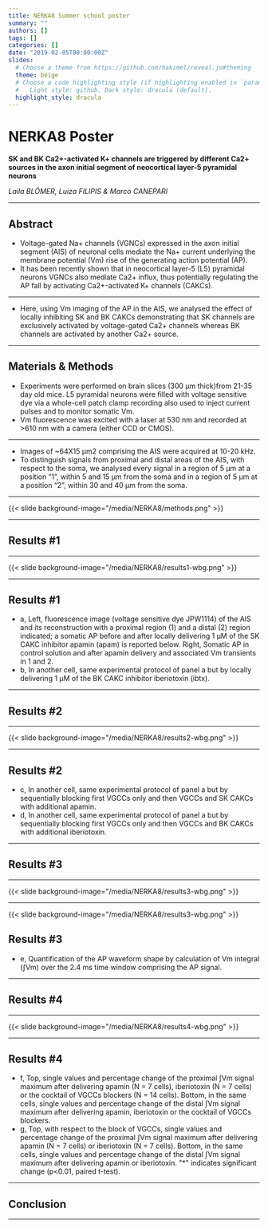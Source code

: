 ```yaml
---
title: NERKA8 Summer school poster
summary: ""
authors: []
tags: []
categories: []
date: "2019-02-05T00:00:00Z"
slides:
  # Choose a theme from https://github.com/hakimel/reveal.js#theming
  theme: beige
  # Choose a code highlighting style (if highlighting enabled in `params.toml`)
  #   Light style: github. Dark style: dracula (default).
  highlight_style: dracula
---
```


# NERKA8 Poster
**SK and BK Ca2+-activated K+ channels are triggered by different Ca2+ sources in the axon initial segment of neocortical layer-5 pyramidal neurons** 

*Laila BLÖMER, Luiza FILIPIS & Marco CANEPARI*

---

## Abstract
- Voltage-gated Na+ channels (VGNCs) expressed in the axon initial segment (AIS) of neuronal cells mediate the Na+ current underlying the membrane potential (Vm) rise of the generating action potential (AP). 
- It has been recently shown that in neocortical  layer-5 (L5) pyramidal neurons VGNCs also mediate Ca2+ influx, thus potentially regulating the AP fall by activating Ca2+-activated K+ channels (CAKCs). 

--- 

- Here, using Vm imaging of the AP in the AIS, we analysed the effect of locally inhibiting SK and BK CAKCs demonstrating that SK channels are exclusively activated by voltage-gated Ca2+ channels whereas BK channels are activated by another Ca2+ source.       

---

## Materials & Methods

- Experiments were performed on brain slices (300  µm thick)from 21-35 day old mice. L5 pyramidal neurons were filled with voltage sensitive dye via a whole-cell patch clamp recording also used to inject current pulses and to monitor somatic Vm.
- Vm fluorescence was excited with a laser at 530 nm and recorded at >610 nm with a camera (either CCD or CMOS).

---

- Images of ~64X15 µm2 comprising the AIS were acquired at 10-20 kHz.  
- To distinguish signals from proximal and distal areas of the AIS, with respect to the soma, we  analysed every signal in a region of 5 µm at a position “1”, within 5 and 15 µm from the soma and in a region of 5 µm at a position “2”, within 30 and 40 µm from the soma.

---

{{< slide background-image="/media/NERKA8/methods.png" >}}

---

## Results #1

---

{{< slide background-image="/media/NERKA8/results1-wbg.png" >}}

---
## Results #1

- a, Left, fluorescence image (voltage sensitive dye JPW1114) of the AIS and its reconstruction with a proximal region (1) and a distal (2) region indicated; a somatic AP before and after locally delivering 1 µM of the SK CAKC inhibitor apamin (apam) is reported below.  Right, Somatic AP in control solution and after apamin delivery and associated Vm transients in 1 and 2. 
- b, In another cell, same experimental protocol of panel a but by locally delivering 1 µM of the BK CAKC inhibitor iberiotoxin (ibtx). 

---

## Results #2

---

{{< slide background-image="/media/NERKA8/results2-wbg.png" >}}

---
## Results #2

- c, In another cell, same experimental protocol of panel a but by sequentially blocking first VGCCs only and then VGCCs and SK CAKCs with additional apamin. 
- d, In another cell, same experimental protocol of panel a but by sequentially blocking first VGCCs only and then VGCCs and BK CAKCs with additional iberiotoxin.


---

## Results #3

---

{{< slide background-image="/media/NERKA8/results3-wbg.png" >}}

---

{{< slide background-image="/media/NERKA8/results3-wbg.png" >}}

## Results #3
- e, Quantification of the AP waveform shape by calculation of Vm integral (∫Vm) over the 2.4 ms time window comprising the AP signal.


---

## Results #4

---

{{< slide background-image="/media/NERKA8/results4-wbg.png" >}}

---
## Results #4


- f, Top, single values and percentage change of the proximal  ∫Vm signal maximum after delivering apamin (N = 7 cells), iberiotoxin (N = 7 cells) or the cocktail of VGCCs blockers (N = 14 cells). Bottom, in the same cells, single values and percentage change of the distal ∫Vm signal maximum after delivering apamin, iberiotoxin or the cocktail of VGCCs blockers. 
- g, Top, with respect to the block of VGCCs, single values and percentage change of the proximal  ∫Vm signal maximum after delivering apamin (N = 7 cells) or iberiotoxin (N = 7 cells). Bottom, in the same cells, single values and percentage change of the distal ∫Vm signal maximum after delivering apamin or iberiotoxin. "*" indicates significant change (p<0.01, paired t-test).

---

## Conclusion


---
